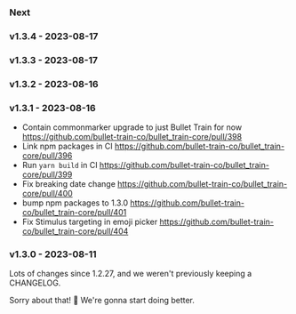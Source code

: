 ### Next
### v1.3.4 - 2023-08-17
### v1.3.3 - 2023-08-17
### v1.3.2 - 2023-08-16
### v1.3.1 - 2023-08-16

* Contain commonmarker upgrade to just Bullet Train for now https://github.com/bullet-train-co/bullet_train-core/pull/398
* Link npm packages in CI https://github.com/bullet-train-co/bullet_train-core/pull/396
* Run `yarn build` in CI https://github.com/bullet-train-co/bullet_train-core/pull/399
* Fix breaking date change https://github.com/bullet-train-co/bullet_train-core/pull/400
* bump npm packages to 1.3.0 https://github.com/bullet-train-co/bullet_train-core/pull/401
* Fix Stimulus targeting in emoji picker https://github.com/bullet-train-co/bullet_train-core/pull/404

### v1.3.0 - 2023-08-11

Lots of changes since 1.2.27, and we weren't previously keeping a CHANGELOG.

Sorry about that! 😬 We're gonna start doing better.
